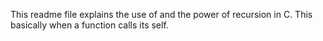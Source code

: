 This readme file explains the use of and the power of recursion in C. This basically when a function calls its self.
